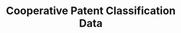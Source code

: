 ---
layout: default
bigquery: https://console.cloud.google.com/bigquery?p=patents-public-data&d=cpc&page=dataset
citation: '“Cooperative Patent Classification” by the EPO and USPTO, for public use. '
contributors: EPO, USPTO
cost: None
description: Cooperative Patent Classification Data contains the scheme and definitions
  of the Cooperative Patent Classification system for classifying patent documents.
  The CPC is the result of a partnership between the EPO and the USPTO in their joint
  effort to develop a common, internationally compatible classification system for
  technical documents, in particular patent publications, which will be used by both
  offices in the patent granting process
documentation: https://www.cooperativepatentclassification.org/cpcSchemeAndDefinitions
last_edit: 04/07/2022, 23:59:48
location: https://www.cooperativepatentclassification.org/index
maintained_by: USPTO, EPO
schema_fields:
- residual_references
- parents
- title_full
- symbol
- title_part
- synonyms
- informative_references
- notAllocatable
- titlePart
- application_references
- ipc_concordant
- childGroups
- additional_only
- date_revised
- ipcConcordant
- dateRevised
- not_allocatable
- children
- definition
- informativeReferences
- glossary
- status
- residualReferences
- titleFull
- breakdownCode
- sizeCache
- applicationReferences
- breakdown_code
- level
- limiting_references
- limitingReferences
- child_groups
shortname: cooperative_patent_classification
tags:
- patents
- science
title: Cooperative Patent Classification Data
uuid: 984374a7-16e9-4b35-9445-458daceb01bf
---
